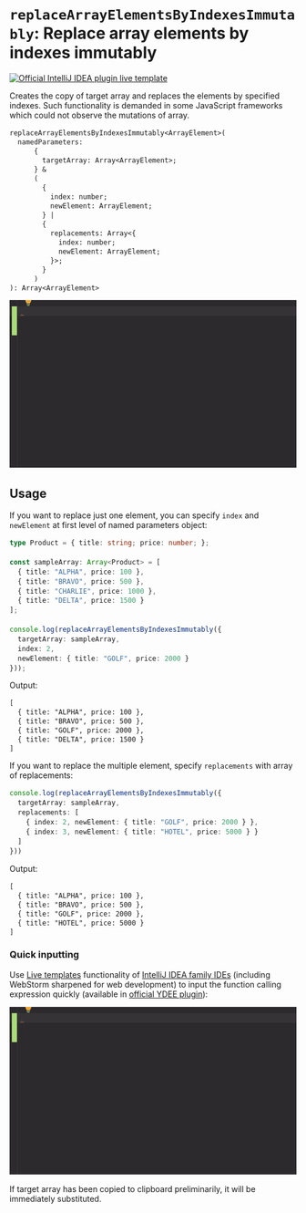 # `replaceArrayElementsByIndexesImmutably`: Replace array elements by indexes immutably

[![Official IntelliJ IDEA plugin live template](https://img.shields.io/badge/IntelliJ_IDEA_Live_Template-raebii-blue.svg?style=flat)](https://plugins.jetbrains.com/plugin/17638-yamato-daiwa-es-extensions)

Creates the copy of target array and replaces the elements by specified indexes.
Such functionality is demanded in some JavaScript frameworks which could not observe the mutations of array.

```
replaceArrayElementsByIndexesImmutably<ArrayElement>(
  namedParameters:
      {
        targetArray: Array<ArrayElement>;
      } &
      (
        {
          index: number;
          newElement: ArrayElement;
        } |
        {
          replacements: Array<{
            index: number;
            newElement: ArrayElement;
          }>;
        }
      )
): Array<ArrayElement>
```

![IntelliJ IDEA Live template demo](replaceArrayElementsByIndexesImmutably-LiveTemplateDemo.gif)


## Usage

If you want to replace just one element, you can specify `index` and `newElement` at first level of named parameters object:

```typescript
type Product = { title: string; price: number; };

const sampleArray: Array<Product> = [
  { title: "ALPHA", price: 100 },
  { title: "BRAVO", price: 500 },
  { title: "CHARLIE", price: 1000 },
  { title: "DELTA", price: 1500 }
];

console.log(replaceArrayElementsByIndexesImmutably({
  targetArray: sampleArray,
  index: 2,
  newElement: { title: "GOLF", price: 2000 }
}));
```

Output:

```
[
  { title: "ALPHA", price: 100 },
  { title: "BRAVO", price: 500 },
  { title: "GOLF", price: 2000 },
  { title: "DELTA", price: 1500 }
]
```

If you want to replace the multiple element, specify `replacements` with array of replacements:

```typescript
console.log(replaceArrayElementsByIndexesImmutably({
  targetArray: sampleArray,
  replacements: [
    { index: 2, newElement: { title: "GOLF", price: 2000 } },
    { index: 3, newElement: { title: "HOTEL", price: 5000 } }
  ]
}))
```

Output:

```
[
  { title: "ALPHA", price: 100 },
  { title: "BRAVO", price: 500 },
  { title: "GOLF", price: 2000 },
  { title: "HOTEL", price: 5000 }
]
```


### Quick inputting

Use [Live templates](https://www.jetbrains.com/help/idea/using-live-templates.html#live_templates_types) functionality
of [IntelliJ IDEA family IDEs](https://www.jetbrains.com/idea/) (including WebStorm sharpened for web development)
to input the function calling expression quickly (available in [official YDEE plugin](https://plugins.jetbrains.com/plugin/17638-yamato-daiwa-es-extensions)):

![](replaceArrayElementsByIndexesImmutably-LiveTemplateDemo.gif)

If target array has been copied to clipboard preliminarily, it will be immediately substituted.
